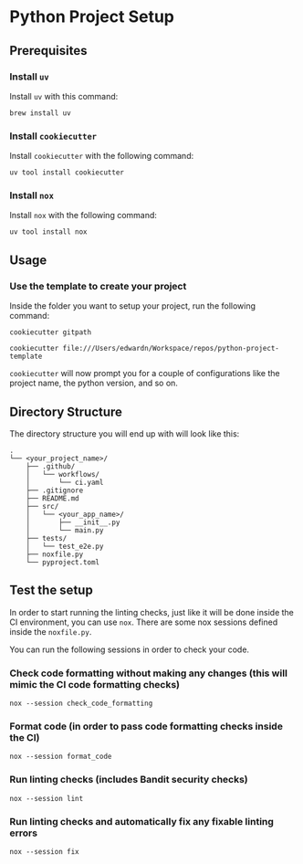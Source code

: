 # Python Project Setup

## Prerequisites

### Install `uv`
Install `uv` with this command:
```
brew install uv
```

### Install `cookiecutter`
Install `cookiecutter` with the following command:
```
uv tool install cookiecutter
```

### Install `nox`
Install `nox` with the following command:
```
uv tool install nox
```

## Usage

### Use the template to create your project
Inside the folder you want to setup your project, run the following command:
```
cookiecutter gitpath

cookiecutter file:///Users/edwardn/Workspace/repos/python-project-template

```
`cookiecutter` will now prompt you for a couple of configurations like the project name, the python version, and so on.

## Directory Structure
The directory structure you will end up with will look like this:
```
.
└── <your_project_name>/
    ├── .github/
    │   └── workflows/
    │       └── ci.yaml
    ├── .gitignore
    ├── README.md
    ├── src/
    │   └── <your_app_name>/
    │       ├── __init__.py
    │       └── main.py
    ├── tests/
    │   └── test_e2e.py
    ├── noxfile.py
    └── pyproject.toml
```

## Test the setup
In order to start running the linting checks, just like it will be done inside the CI environment, you can use `nox`. There are some nox sessions defined inside the `noxfile.py`.

You can run the following sessions in order to check your code.

### Check code formatting without making any changes (this will mimic the CI code formatting checks)
```
nox --session check_code_formatting
```

### Format code (in order to pass code formatting checks inside the CI)
```
nox --session format_code
```

### Run linting checks (includes Bandit security checks)
```
nox --session lint
```

### Run linting checks and automatically fix any fixable linting errors
```
nox --session fix
```